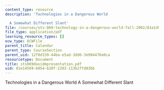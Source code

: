 ```yaml
---
content_type: resource
description: 'Technologies in a Dangerous World

  A Somewhat Different Slant'
file: /courses/sts-069-technology-in-a-dangerous-world-fall-2002/81e145696054620f2203113b2ffd83bb_sts069davidmpresentation.pdf
file_type: application/pdf
learning_resource_types: []
ocw_type: OCWFile
parent_title: Calendar
parent_type: CourseSection
parent_uid: 12f0d159-44ba-e5ad-3dd6-3e984470a0ca
resourcetype: Document
title: sts069davidmpresentation.pdf
uid: 81e14569-6054-620f-2203-113b2ffd83bb
---
```

Technologies in a Dangerous World
A Somewhat Different Slant

